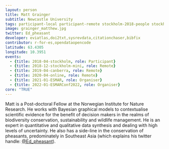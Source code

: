 ```yaml
---
layout: person
title: Matt Grainger
subtitle: Newcastle University
tags: participant-local participant-remote stockholm-2018-people stockholm-mini-2018-people canberra-2019-people stockholm-2018-local stockholm-mini-2018-remote canberra-2019-remote online-2020-people online-2020-remote ESMAR-2021-organiser ESMAR-2021-people ESMARConf-2022-organiser
image: grainger_matthew.jpg
twitter: Ed_pheasant
developer: eviatlas,doi2txt,sysrevdata,citationchaser,bibfix
contributor: r-for-es,opendataopencode
latitude: 63.4305
longitude: 10.3951
events:
  - {title: 2018-04-stockholm, role: Participant}
  - {title: 2018-12-stockholm-mini, role: Remote}
  - {title: 2019-04-canberra, role: Remote}
  - {title: 2020-04-online, role: Remote}
  - {title: 2021-01-ESMAR, role: Organiser}
  - {title: 2022-01-ESMARConf2022, role: Organiser}
core: "TRUE"
---
```

Matt is a Post-doctoral Fellow at the Norwegian Institute for Nature Research. He works with Bayesian graphical models to contextualise scientific evidence for the benefit of decision makers in the realms of biodiversity conservation, sustainability and wildlife management. He is an expert in quantitative and qualitative data synthesis and dealing with high levels of uncertainty. He also has a side-line in the conservation of pheasants, predominately in Southeast Asia (which explains his twitter handle: <a href="https://twitter.com/Ed_pheasant" title="Twitter" target="_blank" rel="noopener">@Ed_pheasant</a>).